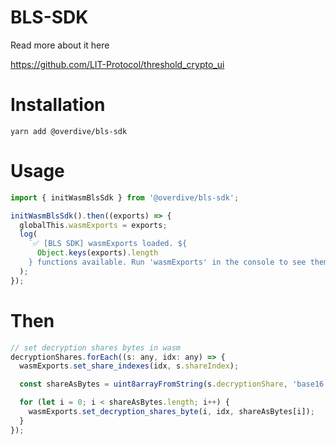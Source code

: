 # BLS-SDK

Read more about it here

https://github.com/LIT-Protocol/threshold_crypto_ui

# Installation

```
yarn add @overdive/bls-sdk
```

# Usage

```js
import { initWasmBlsSdk } from '@overdive/bls-sdk';

initWasmBlsSdk().then((exports) => {
  globalThis.wasmExports = exports;
  log(
    `✅ [BLS SDK] wasmExports loaded. ${
      Object.keys(exports).length
    } functions available. Run 'wasmExports' in the console to see them.`
  );
});
```

# Then

```js
// set decryption shares bytes in wasm
decryptionShares.forEach((s: any, idx: any) => {
  wasmExports.set_share_indexes(idx, s.shareIndex);

  const shareAsBytes = uint8arrayFromString(s.decryptionShare, 'base16');

  for (let i = 0; i < shareAsBytes.length; i++) {
    wasmExports.set_decryption_shares_byte(i, idx, shareAsBytes[i]);
  }
});
```
